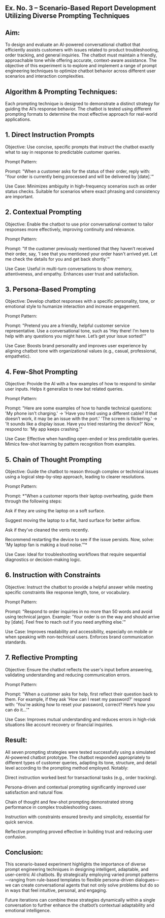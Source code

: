 ## Ex. No. 3 – Scenario-Based Report Development Utilizing Diverse Prompting Techniques

## Aim:

To design and evaluate an AI-powered conversational chatbot that efficiently assists customers with issues related to product troubleshooting, order tracking, and general inquiries. The chatbot must maintain a friendly, approachable tone while offering accurate, context-aware assistance. The objective of this experiment is to explore and implement a range of prompt engineering techniques to optimize chatbot behavior across different user scenarios and interaction complexities.

## Algorithm & Prompting Techniques:

Each prompting technique is designed to demonstrate a distinct strategy for guiding the AI’s response behavior. The chatbot is tested using different prompting formats to determine the most effective approach for real-world applications.

## 1. Direct Instruction Prompts
Objective:
Use concise, specific prompts that instruct the chatbot exactly what to say in response to predictable customer queries.

Prompt Pattern:

Prompt:
"When a customer asks for the status of their order, reply with: 'Your order is currently being processed and will be delivered by [date].'"

Use Case:
Minimizes ambiguity in high-frequency scenarios such as order status checks. Suitable for scenarios where exact phrasing and consistency are important.

## 2. Contextual Prompting
Objective:
Enable the chatbot to use prior conversational context to tailor responses more effectively, improving continuity and relevance.

Prompt Pattern:

Prompt:
"If the customer previously mentioned that they haven’t received their order, say, 'I see that you mentioned your order hasn't arrived yet. Let me check the details for you and get back shortly.'"

Use Case:
Useful in multi-turn conversations to show memory, attentiveness, and empathy. Enhances user trust and satisfaction.

## 3. Persona-Based Prompting
Objective:
Develop chatbot responses with a specific personality, tone, or emotional style to humanize interaction and increase engagement.

Prompt Pattern:

Prompt:
"Pretend you are a friendly, helpful customer service representative. Use a conversational tone, such as 'Hey there! I’m here to help with any questions you might have. Let’s get your issue sorted!'"

Use Case:
Boosts brand personality and improves user experience by aligning chatbot tone with organizational values (e.g., casual, professional, empathetic).

## 4. Few-Shot Prompting
Objective:
Provide the AI with a few examples of how to respond to similar user inputs. Helps it generalize to new but related queries.

Prompt Pattern:

Prompt:
"Here are some examples of how to handle technical questions:
'My phone isn't charging.' → 'Have you tried using a different cable? If that doesn’t work, it may be an issue with the port.'
'The screen is flickering.' → 'It sounds like a display issue. Have you tried restarting the device?'
Now, respond to: 'My app keeps crashing.'"

Use Case:
Effective when handling open-ended or less predictable queries. Mimics few-shot learning by pattern recognition from examples.

## 5. Chain of Thought Prompting
Objective:
Guide the chatbot to reason through complex or technical issues using a logical step-by-step approach, leading to clearer resolutions.

Prompt Pattern:

Prompt:
*"When a customer reports their laptop overheating, guide them through the following steps:

Ask if they are using the laptop on a soft surface.

Suggest moving the laptop to a flat, hard surface for better airflow.

Ask if they’ve cleaned the vents recently.

Recommend restarting the device to see if the issue persists.
Now, solve: 'My laptop fan is making a loud noise.'"*

Use Case:
Ideal for troubleshooting workflows that require sequential diagnostics or decision-making logic.

## 6. Instruction with Constraints
Objective:
Instruct the chatbot to provide a helpful answer while meeting specific constraints like response length, tone, or vocabulary.

Prompt Pattern:

Prompt:
"Respond to order inquiries in no more than 50 words and avoid using technical jargon.
Example: 'Your order is on the way and should arrive by [date]. Feel free to reach out if you need anything else.'"

Use Case:
Improves readability and accessibility, especially on mobile or when speaking with non-technical users. Enforces brand communication standards.

## 7. Reflective Prompting
Objective:
Ensure the chatbot reflects the user's input before answering, validating understanding and reducing communication errors.

Prompt Pattern:

Prompt:
"When a customer asks for help, first reflect their question back to them.
For example, if they ask 'How can I reset my password?' respond with: 'You're asking how to reset your password, correct? Here’s how you can do it…'"

Use Case:
Improves mutual understanding and reduces errors in high-risk situations like account recovery or financial inquiries.

## Result:
All seven prompting strategies were tested successfully using a simulated AI-powered chatbot prototype. The chatbot responded appropriately to different types of customer queries, adapting its tone, structure, and detail level according to the prompting method employed. Notably:

Direct instruction worked best for transactional tasks (e.g., order tracking).

Persona-driven and contextual prompting significantly improved user satisfaction and natural flow.

Chain of thought and few-shot prompting demonstrated strong performance in complex troubleshooting cases.

Instruction with constraints ensured brevity and simplicity, essential for quick service.

Reflective prompting proved effective in building trust and reducing user confusion.

## Conclusion:
This scenario-based experiment highlights the importance of diverse prompt engineering techniques in designing intelligent, adaptable, and user-centric AI chatbots. By strategically employing varied prompt patterns—ranging from rule-based templates to flexible persona-driven dialogues—we can create conversational agents that not only solve problems but do so in ways that feel intuitive, personal, and engaging.

Future iterations can combine these strategies dynamically within a single conversation to further enhance the chatbot’s contextual adaptability and emotional intelligence.
